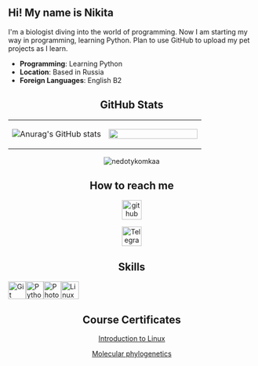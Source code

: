 ## Hi! My name is Nikita  




I'm a biologist diving into the world of programming. Now I am starting my way in programming, learning Python. Plan to use GitHub to upload my pet projects as I learn.

- **Programming**: Learning Python
- **Location**: Based in Russia
- **Foreign Languages**: English B2

<h2 align="center">
    GitHub Stats
</h2>
<div align="center">
<table><tr><td valign="top" width="50%">

![Anurag's GitHub stats](https://github-readme-stats.vercel.app/api?username=Nedotykomkaa&show_icons=true&theme=cobalt)

</td><td valign="top" width="50%">

[<img src="https://github-readme-stats.vercel.app/api/top-langs/?username=Nedotykomkaa&hide_border=true&layout=compact" align="left" style="width: 100%" />](http://github-profile-summary-cards.vercel.app/api/cards/repos-per-language?username=Nedotykomkaa&theme=2077)

</td></tr></table>  


<p><img align="center" src="https://github-readme-streak-stats.herokuapp.com/?user=nedotykomkaa&theme=dark" alt="nedotykomkaa" /></p>


<h2 align="center">
     How to reach me
</h2>
<div align="center">

[<img src='https://cdn.jsdelivr.net/npm/simple-icons@3.0.1/icons/github.svg' alt='github' height='40'>](https://github.com/Nedotykomkaa)  

[<img src='https://img.shields.io/badge/Telegram-2CA5E0?style=for-the-badge&logo=telegram&logoColor=white' alt='Telegram' height='40'>](https://t.me/BoratInPhilosophy)


<h2 align="center">
    Skills
</h2>


<p align="left">
<a href="https://git-scm.com/" target="_blank" rel="noreferrer"><img src="https://raw.githubusercontent.com/danielcranney/readme-generator/main/public/icons/skills/git-colored.svg" width="36" height="36" alt="Git" /></a><a href="https://www.python.org/" target="_blank" rel="noreferrer"><img src="https://raw.githubusercontent.com/danielcranney/readme-generator/main/public/icons/skills/python-colored.svg" width="36" height="36" alt="Python" /></a><a href="https://www.adobe.com/uk/products/photoshop.html" target="_blank" rel="noreferrer"><img src="https://raw.githubusercontent.com/danielcranney/readme-generator/main/public/icons/skills/photoshop-colored.svg" width="36" height="36" alt="Photoshop" /></a><a href="https://www.linux.org" target="_blank" rel="noreferrer"><img src="https://raw.githubusercontent.com/danielcranney/readme-generator/main/public/icons/skills/linux-colored.svg" width="36" height="36" alt="Linux" /></a>
                    </p>



<h2 align="center">
   Course Certificates
</h2>
<div align="center">

[Introduction to Linux](https://stepik.org/cert/2520375?lang=en)

[Molecular phylogenetics](https://stepik.org/cert/2130424?lang=en)
